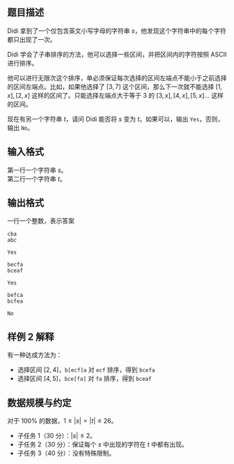 ## 题目描述

Didi 拿到了一个仅包含英文小写字母的字符串 $s$，他发现这个字符串中的每个字符都只出现了一次。

Didi 学会了子串排序的方法，他可以选择一些区间，并把区间内的字符按照 ASCII 进行排序。

他可以进行无限次这个排序，单必须保证每次选择的区间左端点不能小于之前选择的区间左端点。比如，如果他选择了 $[3,7]$ 这个区间，那么下一次就不能选择 $[1,x],[2,x]$ 这样的区间了。只能选择左端点大于等于 $3$ 的 $[3,x],[4,x],[5,x]...$ 这样的区间。

现在有另一个字符串 $t$，请问 Didi 能否将 $s$ 变为 $t$。如果可以，输出 `Yes`，否则，输出 `No`。

## 输入格式

第一行一个字符串 $s$。  
第二行一个字符串 $t$。  

## 输出格式

一行一个整数，表示答案

```input1
cba
abc
```

```output1
Yes
```

```input2
becfa
bceaf
```

```output2
Yes
```


```input3
befca
bcfea
```

```output3
No
```

## 样例 2 解释

有一种达成方法为：

- 选择区间 $[2,4]$，`b[ecf]a` 对 `ecf` 排序，得到 `bcefa`
- 选择区间 $[4,5]$，`bce[fa]` 对 `fa` 排序，得到 `bceaf`

## 数据规模与约定

对于 $100\%$ 的数据，$1\le |s|=|t| \le 26$。

- 子任务 1（30 分）：$|s| \le 2$。
- 子任务 2（30 分）：保证每个 $s$ 中出现的字符在 $t$ 中都有出现。
- 子任务 3（40 分）：没有特殊限制。